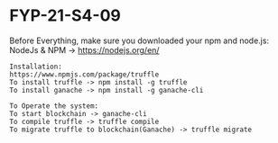 # FYP-21-S4-09

Before Everything, make sure you downloaded your npm and node.js:
	NodeJs & NPM -> https://nodejs.org/en/

	Installation:
	https://www.npmjs.com/package/truffle
	To install truffle -> npm install -g truffle
	To install ganache -> npm install -g ganache-cli
	
	To Operate the system:
	To start blockchain -> ganache-cli
	To compile truffle -> truffle compile
	To migrate truffle to blockchain(Ganache) -> truffle migrate


